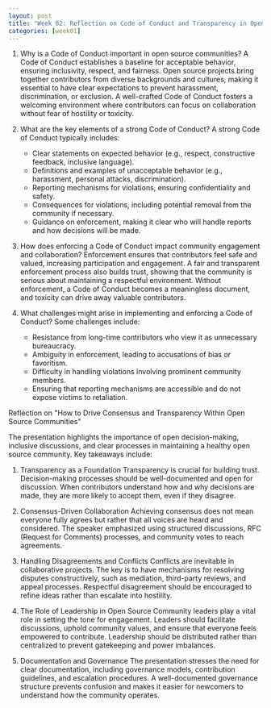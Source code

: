 ```yaml
---
layout: post
title: "Week 02: Reflection on Code of Conduct and Transparency in Open Source Communities"
categories: [week01]
---
```


1. Why is a Code of Conduct important in open source communities?
   A Code of Conduct establishes a baseline for acceptable behavior, ensuring inclusivity, respect, and fairness. Open source projects bring together contributors from diverse backgrounds and cultures, making it essential to have clear expectations to prevent harassment, discrimination, or exclusion. A well-crafted Code of Conduct fosters a welcoming environment where contributors can focus on collaboration without fear of hostility or toxicity.

2. What are the key elements of a strong Code of Conduct?
   A strong Code of Conduct typically includes:
   - Clear statements on expected behavior (e.g., respect, constructive feedback, inclusive language).
   - Definitions and examples of unacceptable behavior (e.g., harassment, personal attacks, discrimination).
   - Reporting mechanisms for violations, ensuring confidentiality and safety.
   - Consequences for violations, including potential removal from the community if necessary.
   - Guidance on enforcement, making it clear who will handle reports and how decisions will be made.

3. How does enforcing a Code of Conduct impact community engagement and collaboration? 
   Enforcement ensures that contributors feel safe and valued, increasing participation and engagement. A fair and transparent enforcement process also builds trust, showing that the community is serious about maintaining a respectful environment. Without enforcement, a Code of Conduct becomes a meaningless document, and toxicity can drive away valuable contributors.

4. What challenges might arise in implementing and enforcing a Code of Conduct?
   Some challenges include:
   - Resistance from long-time contributors who view it as unnecessary bureaucracy.
   - Ambiguity in enforcement, leading to accusations of bias or favoritism.
   - Difficulty in handling violations involving prominent community members.
   - Ensuring that reporting mechanisms are accessible and do not expose victims to retaliation.

Reflection on "How to Drive Consensus and Transparency Within Open Source Communities"

The presentation highlights the importance of open decision-making, inclusive discussions, and clear processes in maintaining a healthy open source community. Key takeaways include:

1. Transparency as a Foundation
   Transparency is crucial for building trust. Decision-making processes should be well-documented and open for discussion. When contributors understand how and why decisions are made, they are more likely to accept them, even if they disagree.

2. Consensus-Driven Collaboration
   Achieving consensus does not mean everyone fully agrees but rather that all voices are heard and considered. The speaker emphasized using structured discussions, RFC (Request for Comments) processes, and community votes to reach agreements.

3. Handling Disagreements and Conflicts
   Conflicts are inevitable in collaborative projects. The key is to have mechanisms for resolving disputes constructively, such as mediation, third-party reviews, and appeal processes. Respectful disagreement should be encouraged to refine ideas rather than escalate into hostility.

4. The Role of Leadership in Open Source
   Community leaders play a vital role in setting the tone for engagement. Leaders should facilitate discussions, uphold community values, and ensure that everyone feels empowered to contribute. Leadership should be distributed rather than centralized to prevent gatekeeping and power imbalances.

5. Documentation and Governance
   The presentation stresses the need for clear documentation, including governance models, contribution guidelines, and escalation procedures. A well-documented governance structure prevents confusion and makes it easier for newcomers to understand how the community operates.
